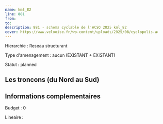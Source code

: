 ```yaml
---
name: kml_82 
line: 881
from: 
to:  
description: 881 - schema cyclable de l'ACSO 2025 kml_82 
cover: https://www.velooise.fr/wp-content/uploads/2025/08/cyclopolis-acso-881.jpg
---
```

Hierarchie : Reseau structurant

Type d'amenagement : aucun (EXISTANT + EXISTANT)

Statut : planned

## Les troncons (du Nord au Sud)

## Informations complementaires

Budget  : 0 

Lineaire :


